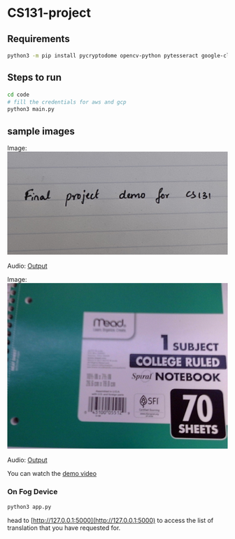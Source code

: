 # CS131-project

## Requirements
```sh
python3 -m pip install pycryptodome opencv-python pytesseract google-cloud-vision google-cloud-translate google-cloud-texttospeech pillow awscli boto3
```

## Steps to run 

```sh 
cd code
# fill the credentials for aws and gcp
python3 main.py
```

## sample images 

Image: 
![](https://github.com/rithvik78/CS131-project/blob/main/assets/Image.jpeg?raw=true)


Audio: 
[Output](https://github.com/rithvik78/CS131-project/raw/main/assets/test1.mp3)





Image: 
![](https://github.com/rithvik78/CS131-project/blob/main/assets/Image2.png?raw=true)


Audio: 
[Output](https://github.com/rithvik78/CS131-project/raw/main/assets/demo.mp3)


You can watch the [demo video](https://drive.google.com/file/d/1hebbEsJbwptsKQxF7HFrAWXE57-ICUw7/view?usp=sharing)



### On Fog Device

```sh
python3 app.py
```
head to [http://127.0.0.1:5000](http://127.0.0.1:5000) to access the list of translation that you have requested for. 
